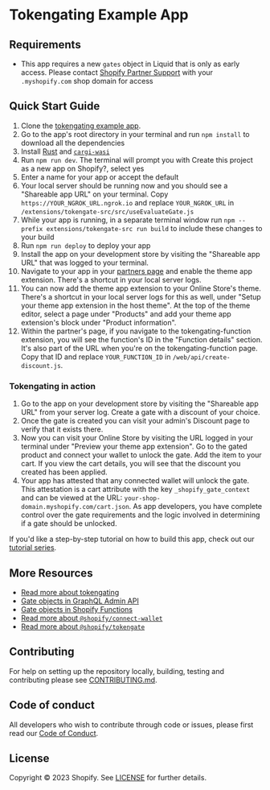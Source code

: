 # Tokengating Example App


## Requirements

* This app requires a new `gates` object in Liquid that is only as early access. Please contact [Shopify Partner Support](https://help.shopify.com/en/support/partners/org-select) with your `.myshopify.com` shop domain for access

## Quick Start Guide

1. Clone the [tokengating example app](https://github.com/Shopify/tokengating-example-app).
1. Go to the app's root directory in your terminal and run `npm install` to download all the dependencies
1. Install [Rust](https://www.rust-lang.org/tools/install) and [`cargi-wasi`](https://bytecodealliance.github.io/cargo-wasi/install.html)
3. Run `npm run dev`. The terminal will prompt you with Create this project as a new app on Shopify?, select yes
4. Enter a name for your app or accept the default
5. Your local server should be running now and you should see a "Shareable app URL" on your terminal. Copy `https://YOUR_NGROK_URL.ngrok.io` and replace `YOUR_NGROK_URL` in `/extensions/tokengate-src/src/useEvaluateGate.js`
6. While your app is running, in a separate terminal window run `npm --prefix extensions/tokengate-src run build` to include these changes to your build
7. Run `npm run deploy` to deploy your app
8. Install the app on your development store by visiting the "Shareable app URL" that was logged to your terminal.
9. Navigate to your app in your [partners page](https://partners.shopify.com) and enable the theme app extension. There's a shortcut in your local server logs.
10. You can now add the theme app extension to your Online Store's theme. There's a shortcut in your local server logs for this as well, under "Setup your theme app extension in the host theme". At the top of the theme editor, select a page under "Products" and add your theme app extension's block under "Product information".
11. Within the partner's page, if you navigate to the tokengating-function extension, you will see the function's ID in the "Function details" section. It's also part of the URL when you're on the tokengating-function page. Copy that ID and replace `YOUR_FUNCTION_ID` in `/web/api/create-discount.js`.

### Tokengating in action

1. Go to the app on your development store by visiting the "Shareable app URL" from your server log. Create a gate with a discount of your choice.
1. Once the gate is created you can visit your admin's Discount page to verify that it exists there.
1. Now you can visit your Online Store by visiting the URL logged in your terminal under "Preview your theme app extension". Go to the gated product and connect your wallet to unlock the gate. Add the item to your cart. If you view the cart details, you will see that the discount you created has been applied.
1. Your app has attested that any connected wallet will unlock the gate. This attestation is a cart attribute with the key `_shopify_gate_context` and can be viewed at the URL: `your-shop-domain.myshopify.com/cart.json`. As app developers, you have complete control over the gate requirements and the logic involved in determining if a gate should be unlocked.

If you'd like a step-by-step tutorial on how to build this app, check out our [tutorial series](https://shopify.dev/apps/blockchain/tokengating/build-a-tokengating-app).

## More Resources

- [Read more about tokengating](https://shopify.dev/apps/blockchain/tokengating)
- [Gate objects in GraphQL Admin API](https://shopify.dev/api/admin-graphql/unstable/objects/GateConfiguration)
- [Gate objects in Shopify Functions](https://shopify.dev/api/functions/reference/product-discounts/graphql/common-objects/gatesubject)
- [Read more about `@shopify/connect-wallet`](https://shopify.dev/docs/api/blockchain/components/connect-wallet)
- [Read more about `@shopify/tokengate`](https://shopify.dev/docs/api/blockchain/components/tokengate)

## Contributing

For help on setting up the repository locally, building, testing and contributing please see [CONTRIBUTING.md](CONTRIBUTING.md).

## Code of conduct

All developers who wish to contribute through code or issues, please first read our [Code of Conduct](CODE_OF_CONDUCT.md).

## License

Copyright © 2023 Shopify. See [LICENSE](LICENSE.md) for further details.
